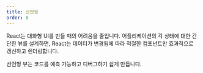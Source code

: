 ```yaml
---
title: 선언형
order: 0
---
```


React는 대화형 UI를 만들 때의 어려움을 줄입니다. 어플리케이션의 각 상태에 대한 간단한 뷰를 설계하면, React는 데이터가 변경됨에 따라 적절한 컴포넌트만 효과적으로 갱신하고 렌더링합니다.

선언형 뷰는 코드를 예측 가능하고 디버그하기 쉽게 만듭니다.
